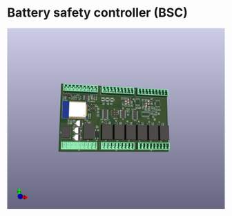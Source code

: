 # Battery safety controller (BSC)

![bsc_pcb_3d](https://github.com/shining-man/bsc_hw/blob/main/img/bsc_3d.png?raw=true)
